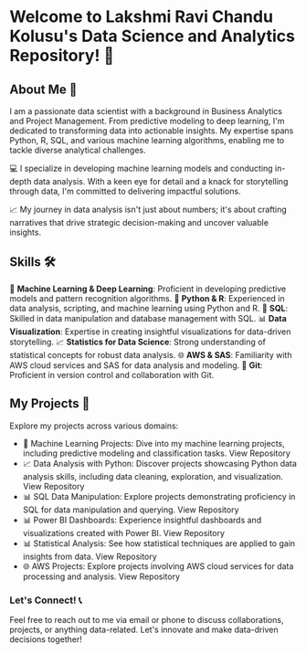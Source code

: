 # Welcome to Lakshmi Ravi Chandu Kolusu's Data Science and Analytics Repository! 👋

## About Me 🚀
I am a passionate data scientist with a background in Business Analytics and Project Management. From predictive modeling to deep learning, I'm dedicated to transforming data into actionable insights. My expertise spans Python, R, SQL, and various machine learning algorithms, enabling me to tackle diverse analytical challenges.

💻 I specialize in developing machine learning models and conducting in-depth data analysis. With a keen eye for detail and a knack for storytelling through data, I'm committed to delivering impactful solutions.

📈 My journey in data analysis isn't just about numbers; it's about crafting narratives that drive strategic decision-making and uncover valuable insights.

## Skills 🛠️
🤖 **Machine Learning & Deep Learning**: Proficient in developing predictive models and pattern recognition algorithms.
🐍 **Python & R**: Experienced in data analysis, scripting, and machine learning using Python and R.
💼 **SQL**: Skilled in data manipulation and database management with SQL.
📊 **Data Visualization**: Expertise in creating insightful visualizations for data-driven storytelling.
📈 **Statistics for Data Science**: Strong understanding of statistical concepts for robust data analysis.
🌐 **AWS & SAS**: Familiarity with AWS cloud services and SAS for data analysis and modeling.
📝 **Git**: Proficient in version control and collaboration with Git.

## My Projects 📗
Explore my projects across various domains:

* 🤖 Machine Learning Projects: Dive into my machine learning projects, including predictive modeling and classification tasks. View Repository
* 📈 Data Analysis with Python: Discover projects showcasing Python data analysis skills, including data cleaning, exploration, and visualization. View Repository
* 📊 SQL Data Manipulation: Explore projects demonstrating proficiency in SQL for data manipulation and querying. View Repository
* 📊 Power BI Dashboards: Experience insightful dashboards and visualizations created with Power BI. View Repository
* 📊 Statistical Analysis: See how statistical techniques are applied to gain insights from data. View Repository
* 🌐 AWS Projects: Explore projects involving AWS cloud services for data processing and analysis. View Repository

### Let's Connect! 📞
Feel free to reach out to me via email or phone to discuss collaborations, projects, or anything data-related. Let's innovate and make data-driven decisions together!
<!--
**CHANDUKOLUSU/CHANDUKOLUSU** is a ✨ _special_ ✨ repository because its `README.md` (this file) appears on your GitHub profile.

Here are some ideas to get you started:

- 🔭 I’m currently working on ...
- 🌱 I’m currently learning ...
- 👯 I’m looking to collaborate on ...
- 🤔 I’m looking for help with ...
- 💬 Ask me about ...
- 📫 How to reach me: ...
- 😄 Pronouns: ...
- ⚡ Fun fact: ...
-->
